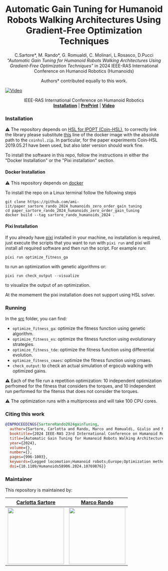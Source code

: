 


<h1 align="center">
Automatic Gain Tuning for Humanoid Robots Walking Architectures Using Gradient-Free Optimization Techniques
</h1>


<div align="center">

C.Sartore*, M. Rando*, G. Romualdi, C. Molinari, L.Rosasco, D.Pucci
_"Automatic Gain Tuning for Humanoid Robots Walking Architectures Using Gradient-Free Optimization Techniques"_
in 2024 IEEE-RAS International Conference on Humanoid Robotics (Humanoids)

Authors* contributed equally to this work. 
</div>

<p align="center">


[![Video](https://github.com/user-attachments/assets/118acc48-6961-4291-a348-a4a2bfe8cf8e)](https://github.com/user-attachments/assets/59f4a231-fb74-43d5-bac8-aadfb72f84f7
)

</p>

<div align="center">
  IEEE-RAS International Conference on Humanoid Robotics
</div>

<div align="center">
  <a href="#installation"><b>Installation</b></a> |
  <a href="https://arxiv.org/abs/2409.18649"><b>PrePrint</b></a> |
  <a href=https://www.youtube.com/watch?v=BccsReE9MpY><b>Video</b></a>
</div>

### Installation

:warning: The repository depends on [HSL for IPOPT (Coin-HSL)](https://www.hsl.rl.ac.uk/ipopt/), to correctly link the library please substitute [this](./Dockerfile#L110) line of the docker image with the absolute path to the `coinhsl.zip`. In particular, for the paper experiments Coin-HSL 2019.05.21 have been used, but also later version should work fine. 

To install the software in this repo, follow the instructions in either the "Docker Installation" or the "Pixi installation" section.

#### Docker Installation

⚠️ This repository depends on [docker](https://docs.docker.com/)

To install the repo on a Linux terminal follow the following steps 

```
git clone https://github.com/ami-iit/paper_sartore_rando_2024_humanoids_zero_order_gain_tuning
cd paper_sartore_rando_2024_humanoids_zero_order_gain_tuning
docker build --tag sartore_rando_humanoids_2024 . 
```

#### Pixi Installation


If you already have [pixi](https://pixi.sh/) installed in your machine, no installation is required, 
just execute the scripts that you want to run with `pixi run` and pixi will install
all required software and then run the script. For example run:

~~~
pixi run optimize_fitness_ga
~~~

to run an optimization with genetic algorithms or:

~~~
pixi run check_output --visualize
~~~

to visualize the output of an optimization.


At the momement the pixi installation does not support using HSL solver.


### Running 

In the [src](https://github.com/ami-iit/paper_sartore_rando_2024_humanoids_zero_order_gain_tuning/tree/main/src) folder, you can find: 
- `optimize_fitness_ga`: optimize the fitness function using genetic algorithm.
- `optimize_fitness_es`: optimize the fitness function using evolutionary strategies.
- `optimize_fitness_tde`: optimize the fitness function using differential evolution.
- `optimize_fitness_cmaes`: optimize the fitness function using cmaes.
- `check_output`: to check an actual simulation of ergocub walking with optimized gains. 

:warning: Each of the file run a repetition optimization: 10 independent optimization perfromed for the fitness that considers the torques, and 10 independent run performed for the fitenss that does not consider the torques.

:warning: The optimization runs with a multiprocess and will take 100 CPU cores. 

### Citing this work

```bibtex
@INPROCEEDINGS{SartoreRando2024gainTuning,
  author={Sartore, Carlotta and Rando, Marco and Romualdi, Giulio and Molinari, Cesare and Rosasco, Lorenzo and Pucci, Daniele},
  booktitle={2024 IEEE-RAS 23rd International Conference on Humanoid Robots (Humanoids)}, 
  title={Automatic Gain Tuning for Humanoid Robots Walking Architectures Using Gradient-Free Optimization Techniques}, 
  year={2024},
  volume={},
  number={},
  pages={996-1003},
  keywords={Legged locomotion;Humanoid robots;Europe;Optimization methods;Organizations;Manuals;Trajectory;Tuning;Genetic algorithms;Convergence},
  doi={10.1109/Humanoids58906.2024.10769876}}
```

### Maintainer

This repository is maintained by:


|     [Carlotta Sartore](https://github.com/CarlottaSartore)    | [Marco Rando](https://github.com/Akatsuki96)
|-------------------------------------------------------|-------------------------------------------------------|
|<img src="https://user-images.githubusercontent.com/56030908/135461492-6d9a1174-19bd-46b3-bee6-c4dbaea9e210.jpeg" width="180">| <img src="https://github.com/ami-iit/element_hardware-intelligence/assets/56030908/def8f63d-0bc3-47fb-a64b-9626665c0f98" width="180">|



